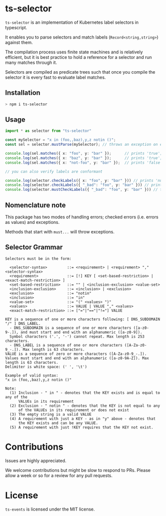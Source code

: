 # ts-selector

`ts-selector` is an implementation of Kubernetes label selectors in typescript.

It enables you to parse selectors and match labels (`Record<string,string>`) against them.

The compilation process uses finite state machines and is relatively efficient, but it is best practice to hold a reference for a selector and run many matches through it.

Selectors are compiled as predicate trees such that once you compile the selector it is every fast to evaluate label matches.

## Installation

```bash
> npm i ts-selector
```

## Usage

```typescript
import * as selector from "ts-selector"

const mySelector = "x in (foo,,baz),y,z notin ()";
const sel = selector.mustParse(mySelector); // throws an exception on error

console.log(sel.matches({ x: "foo", y: "bar" });      // prints 'true';
console.log(sel.matches({ x: "baz", y: "bar" });      // prints 'true';
console.log(sel.matches({ x: "not-foo", y: "bar" });  // prints 'false';

// you can also verify labels are conformant

console.log(selector.checkLabels({ x: "foo", y: "bar" })) // prints 'null';
console.log(selector.checkLabels({ "_bad": "foo", y: "bar" })) // prints 'Error: ...';
console.log(selector.mustCheckLabels({ "_bad": "foo", y: "bar" })) // throws an exception
```

## Nomenclature note

This package has two modes of handling errors; checked errors (i.e. errors as values) and exceptions.

Methods that start with `must...` will throw exceptions.

## Selector Grammar

```
Selectors must be in the form:

  <selector-syntax>         ::= <requirement> | <requirement> "," <selector-syntax>
  <requirement>             ::= [!] KEY [ <set-based-restriction> | <exact-match-restriction> ]
  <set-based-restriction>   ::= "" | <inclusion-exclusion> <value-set>
  <inclusion-exclusion>     ::= <inclusion> | <exclusion>
  <exclusion>               ::= "notin"
  <inclusion>               ::= "in"
  <value-set>               ::= "(" <values> ")"
  <values>                  ::= VALUE | VALUE "," <values>
  <exact-match-restriction> ::= ["="|"=="|"!="] VALUE

KEY is a sequence of one or more characters following: [ DNS_SUBDOMAIN "/" ] DNS_LABEL.
  - DNS_SUBDOMAIN is a sequence of one or more characters ([a-z0-9-.]), and must start and end with an alphanumeric ([a-z0-9]).
  Symbol characters ('.', '-') cannot repeat. Max length is 253 characters.
  - DNS_LABEL is a sequence of one or more characters ([A-Za-z0-9_-.]). Max length is 63 characters.
VALUE is a sequence of zero or more characters ([A-Za-z0-9_-.]). Values must start and end with an alphanumeric ([a-z0-9A-Z]). Max length is 63 characters.
Delimiter is white space: (' ', '\t')

Example of valid syntax:
"x in (foo,,baz),y,z notin ()"

Note:
  (1) Inclusion - " in " - denotes that the KEY exists and is equal to any of the
      VALUEs in its requirement
  (2) Exclusion - " notin " - denotes that the KEY is not equal to any
      of the VALUEs in its requirement or does not exist
  (3) The empty string is a valid VALUE
  (4) A requirement with just a KEY - as in "y" above - denotes that
      the KEY exists and can be any VALUE.
  (5) A requirement with just !KEY requires that the KEY not exist.

```

# Contributions

Issues are highly appreciated.

We welcome contributions but might be slow to respond to PRs. Please allow a week or so for a review for any pull requests.

# License

`ts-events` is licensed under the MIT license.
